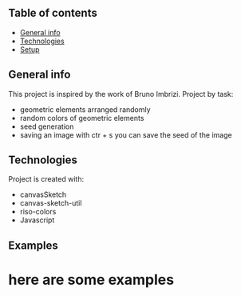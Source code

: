 ## Table of contents
* [General info](#general-info)
* [Technologies](#technologies)
* [Setup](#setup)

## General info
This project is inspired by the work of  Bruno Imbrizi.
Project by task:
* geometric elements arranged randomly
* random colors of geometric elements
* seed generation
* saving an image with ctr + s you can save the seed of the image

	
## Technologies
Project is created with:
*  canvasSketch
* canvas-sketch-util
* riso-colors
* Javascript
	
## Examples
# here are some examples
